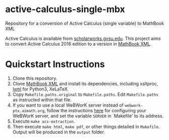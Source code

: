 # active-calculus-single-mbx
Repository for a conversion of Active Calculus (single variable) to MathBook XML

Active Calculus is available from [scholarworks.gvsu.edu](http://scholarworks.gvsu.edu/books/10/). This project aims to convert Active Calculus 2016 edition to a version in [MathBook XML](mathbook.pugetsound.edu).

# Quickstart Instructions

1. Clone this repository.
2. Clone [MathBook XML](https://github.com/rbeezer/mathbook) and install its dependencies, including xsltproc, [lxml](https://lxml.de/) for Python3, XeLaTeX.
3. Copy `Makefile.paths.original` to `Makefile.paths`.  Edit `Makefile.paths` as instructed within that file.
4. If you want to use a local WeBWorK server instead of `webwork-ptx.aimath.org`, follow the instructions [here](https://pretextbook.org/doc/publisher-guide/html/webwork-configuration.html) for configuring your WeBWorK server, and set the variable `SERVER` in `Makefile' to its address.
5. Execute `make acs-extraction`.
6. Then execute `make html`, `make pdf`, or other things detailed in `Makefile`. Output will be produced in the `output` folder.
